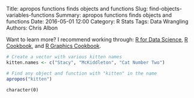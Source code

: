 Title: apropos functions finds objects and functions
Slug: find-objects-variables-functions
Summary: apropos functions finds objects and functions
Date: 2016-05-01 12:00
Category: R Stats
Tags: Data Wrangling
Authors: Chris Albon


Want to learn more? I recommend working through: [R for Data Science](http://amzn.to/2myxnhi), [R Cookbook](http://amzn.to/2lF6hkb), and [R Graphics Cookbook](http://amzn.to/2m0fcPL).

```R
# Create a vector with various kitten names
kitten.names <- c("Stacy", "McKiddleton", "Cat Number Two")
```


```R
# Find any object and function with "kitten" in the name
apropos("kitten")
```




    character(0)
